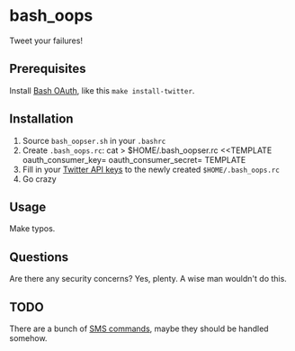 # bash_oops

Tweet your failures! 

## Prerequisites

Install [Bash OAuth](https://github.com/livibetter/bash-oauth), like this `make install-twitter`.

## Installation

1. Source `bash_oopser.sh` in your `.bashrc`
2. Create `.bash_oops.rc`:
	cat > $HOME/.bash_oopser.rc <<TEMPLATE
	oauth_consumer_key=
	oauth_consumer_secret=
	TEMPLATE
3. Fill in your [Twitter API keys](http://dev.twitter.com/apps/new) to the newly created `$HOME/.bash_oops.rc`
4. Go crazy

## Usage

Make typos.

## Questions

Are there any security concerns? Yes, plenty. A wise man wouldn't do this.

## TODO

There are a bunch of [SMS commands](https://support.twitter.com/articles/14020-twitter-for-sms-basic-features), maybe they should be handled somehow.